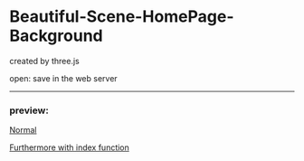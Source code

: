 # Beautiful-Scene-HomePage-Background
created by three.js


open: save  in the web server

---- 
### preview:
[Normal](http://media.4ttt.top/html/homepage/index.html)

[Furthermore with index function](http://underfoot.4ttt.top/homepage)


